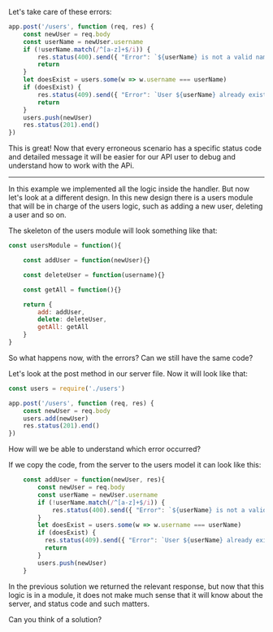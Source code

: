 Let's take care of these errors:

```js
app.post('/users', function (req, res) {
    const newUser = req.body
    const userName = newUser.username
    if (!userName.match(/^[a-z]+$/i)) {
        res.status(400).send({ "Error": `${userName} is not a valid name` })
        return
    }
    let doesExist = users.some(w => w.username === userName)
    if (doesExist) {
        res.status(409).send({ "Error": `User ${userName} already exist` })
        return
    }
    users.push(newUser)
    res.status(201).end()
})
```

This is great! Now that every erroneous scenario has a specific status code and detailed message it will be easier for our API user to debug and understand how to work with the APi.

<hr>

In this example we implemented all the logic inside the handler. But now let's look at a different design.
In this new design there is a users module that will be in charge of the users logic, such as adding a new user, deleting a user and so on.

The skeleton of the users module will look something like that:

```js
const usersModule = function(){

    const addUser = function(newUser){}

    const deleteUser = function(username){}

    const getAll = function(){}

    return {
        add: addUser,
        delete: deleteUser,
        getAll: getAll
    }
} 
```

So what happens now, with the errors?
Can we still have the same code?

Let's look at the post method in our server file. Now it will look like that:

```js
const users = require('./users')

app.post('/users', function (req, res) {
    const newUser = req.body
    users.add(newUser)
    res.status(201).end()
})
```

How will we be able to understand which error occurred?

If we copy the code, from the server to the users model it can look like this:

```js
    const addUser = function(newUser, res){
        const newUser = req.body
        const userName = newUser.username
        if (!userName.match(/^[a-z]+$/i)) {
            res.status(400).send({ "Error": `${userName} is not a valid name` })
        }
        let doesExist = users.some(w => w.username === userName)
        if (doesExist) {
          res.status(409).send({ "Error": `User ${userName} already exist` })
          return
        }
        users.push(newUser)
    }
```

In the previous solution we returned the relevant response, but now that this logic is in a module, it does not make much sense that it will know about the server, and status code and such matters.

Can you think of a solution?